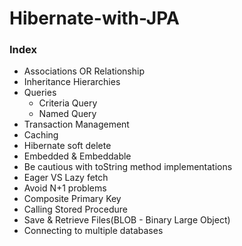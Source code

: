 # Hibernate-with-JPA

### Index
- Associations OR Relationship
- Inheritance Hierarchies
- Queries
  - Criteria Query
  - Named Query
- Transaction Management
- Caching
- Hibernate soft delete
- Embedded & Embeddable
- Be cautious with toString method implementations
- Eager VS Lazy fetch
- Avoid N+1 problems
- Composite Primary Key
- Calling Stored Procedure
- Save & Retrieve Files(BLOB - Binary Large Object)
- Connecting to multiple databases
